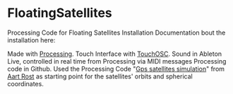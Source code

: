 FloatingSatellites
==================

Processing Code for Floating Satellites Installation
Documentation bout the installation here: 


Made with <a href="https://processing.org/">Processing</a>. Touch Interface with <a href="http://hexler.net/software/touchosc" target="_blank">TouchOSC</a>. Sound in Ableton Live, controlled in real time from Processing via MIDI messages
Processing code in Github.
Used the Processing Code "<a href="http://www.openprocessing.org/sketch/38884" target="_blank">Gps satellites simulation</a>" from <a href="https://twitter.com/aartrost" target="_blank">Aart Rost</a> as starting point for the satellites' orbits and spherical coordinates. 
